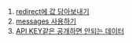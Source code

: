 1. [redirect에 값 담아보내기](https://github.com/SJ12896/TIL/blob/master/django/1.md) 
2. [messages 사용하기](https://github.com/SJ12896/TIL/blob/master/django/2.md) 
3. [API KEY같은 공개하면 안되는 데이터](https://github.com/SJ12896/TIL/blob/master/django/3.md) 
